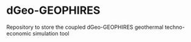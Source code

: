 # dGeo-GEOPHIRES
Repository to store the coupled dGeo-GEOPHIRES geothermal techno-economic simulation tool
